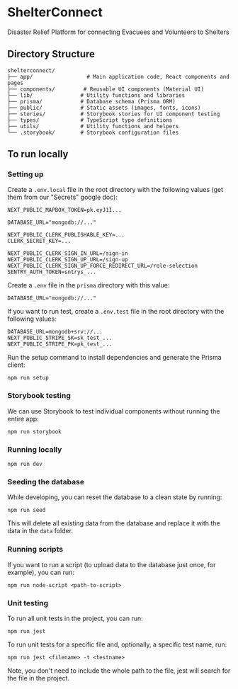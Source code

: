 # ShelterConnect

Disaster Relief Platform for connecting Evacuees and Volunteers to Shelters

## Directory Structure

```
shelterconnect/
├── app/                 # Main application code, React components and pages
├── components/         # Reusable UI components (Material UI)
├── lib/               # Utility functions and libraries
├── prisma/            # Database schema (Prisma ORM)
├── public/            # Static assets (images, fonts, icons)
├── stories/           # Storybook stories for UI component testing
├── types/             # TypeScript type definitions
├── utils/             # Utility functions and helpers
└── .storybook/        # Storybook configuration files
```

## To run locally

### Setting up

Create a `.env.local` file in the root directory with the following values (get them from our "Secrets" google doc):

```
NEXT_PUBLIC_MAPBOX_TOKEN=pk.eyJ1I...

DATABASE_URL="mongodb://..."

NEXT_PUBLIC_CLERK_PUBLISHABLE_KEY=...
CLERK_SECRET_KEY=...

NEXT_PUBLIC_CLERK_SIGN_IN_URL=/sign-in
NEXT_PUBLIC_CLERK_SIGN_UP_URL=/sign-up
NEXT_PUBLIC_CLERK_SIGN_UP_FORCE_REDIRECT_URL=/role-selection
SENTRY_AUTH_TOKEN=sntrys_...
```

Create a `.env` file in the `prisma` directory with this value:

```
DATABASE_URL="mongodb://..."
```

If you want to run test, create a `.env.test` file in the root directory with the following values:

```
DATABASE_URL=mongodb+srv://...
NEXT_PUBLIC_STRIPE_SK=sk_test_...
NEXT_PUBLIC_STRIPE_PK=pk_test_...

```

Run the setup command to install dependencies and generate the Prisma client:

```
npm run setup
```

### Storybook testing

We can use Storybook to test individual components without running the entire app:

```
npm run storybook
```

### Running locally

```
npm run dev
```

### Seeding the database

While developing, you can reset the database to a clean state by running:

```
npm run seed
```

This will delete all existing data from the database and replace it with the data in the `data` folder.

### Running scripts

If you want to run a script (to upload data to the database just once, for example), you can run:

```
npm run node-script <path-to-script>
```


### Unit testing
To run all unit tests in the project, you can run:

```
npm run jest
```

To run unit tests for a specific file and, optionally, a specific test name, run:

```
npm run jest <filename> -t <testname>
```

Note, you don't need to include the whole path to the file, jest will search for the file in the project.
